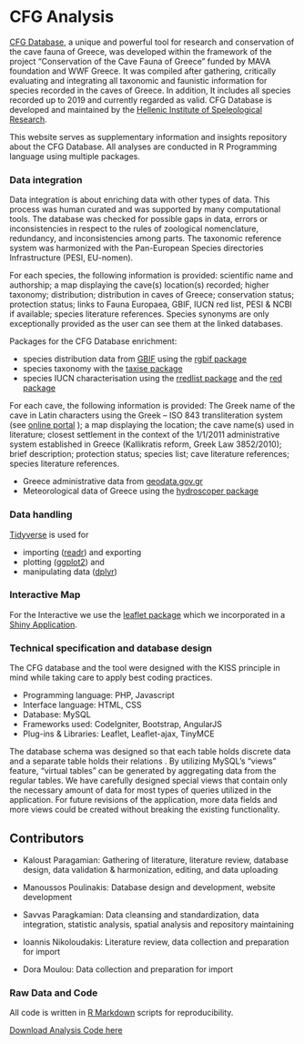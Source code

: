 # CFG Analysis

[CFG Database](https://database.inspee.gr), a unique and powerful tool for research and conservation of the cave fauna of Greece, was developed within the framework of the project “Conservation of the Cave Fauna of Greece” funded by MAVA foundation and WWF Greece. It was compiled after gathering, critically evaluating and integrating all taxonomic and faunistic information for species recorded in the caves of Greece. In addition, It includes all species recorded up to 2019 and currently regarded as valid. CFG Database is developed and maintained by the [Hellenic Institute of Speleological Research](https://www.inspee.gr).

This website serves as supplementary information and insights repository about the CFG Database. All analyses are conducted in R Programming language using multiple packages.

### Data integration

Data integration is about enriching data with other types of data. This process was human curated and was supported by many computational tools. The database was checked for possible gaps in data, errors or inconsistencies in respect to the rules of zoological nomenclature, redundancy, and inconsistencies among parts. The taxonomic reference system was harmonized with the Pan-European Species directories Infrastructure (PESI, EU-nomen).

For each species, the following information is provided: scientific name and authorship; a map displaying the cave(s) location(s) recorded; higher taxonomy; distribution; distribution in caves of Greece; conservation status; protection status; links to Fauna Europaea, GBIF, IUCN red list, PESI & NCBI if available; species literature references. Species synonyms are only exceptionally provided as the user can see them at the linked databases.

Packages for the CFG Database enrichment:

* species distribution data from [GBIF](https://www.gbif.org) using the [rgbif package](https://www.gbif.org/tool/81747/rgbif)
* species taxonomy with the [taxise package](https://www.ncbi.nlm.nih.gov/pmc/articles/PMC3901538/)
* species IUCN characterisation using the [rredlist package](https://docs.ropensci.org/rredlist/) and the [red package](https://www.ncbi.nlm.nih.gov/pmc/articles/PMC5665006/)

For each cave, the following information is provided: The Greek name of the cave in Latin characters using the Greek – ISO 843 transliteration system (see [online portal](http://www.passport.gov.gr/elot-743.html) ); a map displaying the location; the cave name(s) used in literature; closest settlement in the context of the 1/1/2011 administrative system established in Greece (Kallikratis reform, Greek Law 3852/2010); brief description; protection status; species list; cave literature references; species literature references.

* Greece administrative data from [geodata.gov.gr](http://geodata.gov.gr/en/dataset?tags=administrative+units)
* Meteorological data of Greece using the [hydroscoper package](https://ropensci.github.io/hydroscoper/)

### Data handling

[Tidyverse](https://www.tidyverse.org) is used for 

* importing ([readr](https://readr.tidyverse.org)) and exporting
* plotting ([ggplot2](https://ggplot2.tidyverse.org)) and 
* manipulating data ([dplyr](https://dplyr.tidyverse.org))

### Interactive Map

For the Interactive we use the [leaflet package](https://rstudio.github.io/leaflet/) which we incorporated in a [Shiny Application](https://www.shinyapps.io).

### Technical specification and database design

The CFG database and the tool were designed with the KISS principle in mind while taking care to apply best coding practices.

* Programming language: PHP, Javascript
* Interface language: HTML, CSS
* Database: MySQL
* Frameworks used: CodeIgniter, Bootstrap, AngularJS
* Plug-ins & Libraries: Leaflet, Leaflet-ajax, TinyMCE

The database schema was designed so that each table holds discrete data and a separate table holds their relations . By utilizing MySQL’s “views” feature, “virtual tables” can be generated by aggregating data from the regular tables. We have carefully designed special views that contain only the necessary amount of data for most types of queries utilized in the application. For future revisions of the application, more data fields and more views could be created without breaking the existing functionality.

## Contributors

- Kaloust Paragamian: Gathering of literature, literature review, database design, data validation & harmonization, editing, and data uploading

- Manoussos Poulinakis: Database design and development, website development

- Savvas Paragkamian: Data cleansing and standardization, data integration, statistic analysis, spatial analysis and repository maintaining

- Ioannis Nikoloudakis: Literature review, data collection and preparation for import 

- Dora Moulou: Data collection and preparation for import

### Raw Data and Code

All code is written in [R Markdown](https://rmarkdown.rstudio.com) scripts for reproducibility. 

[Download Analysis Code here](https://github.com/inspee-hisr/CFG_analysis/tree/master/assets)

